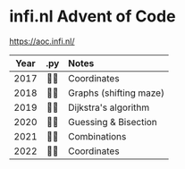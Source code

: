 # infi.nl Advent of Code
https://aoc.infi.nl/

|Year|.py|Notes|
|:--:|:--:|:---|
|2017|🎁🎁|Coordinates|
|2018|🎁🎁|Graphs (shifting maze)|
|2019|🎁🎁|Dijkstra's algorithm|
|2020|🎁🎁|Guessing & Bisection|
|2021|🎁🎁|Combinations|
|2022|🎁🎁|Coordinates|